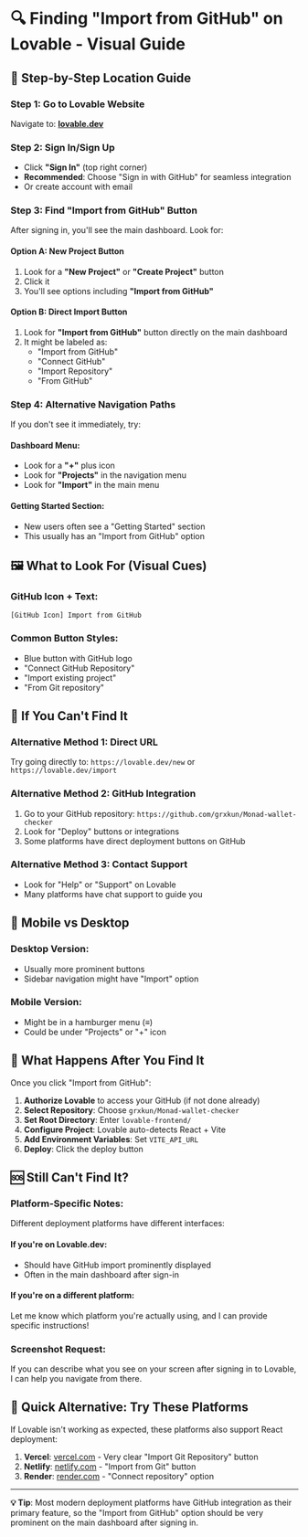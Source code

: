# 🔍 Finding "Import from GitHub" on Lovable - Visual Guide

## 📍 **Step-by-Step Location Guide**

### **Step 1: Go to Lovable Website**
Navigate to: **[lovable.dev](https://lovable.dev)**

### **Step 2: Sign In/Sign Up**
- Click **"Sign In"** (top right corner)
- **Recommended**: Choose "Sign in with GitHub" for seamless integration
- Or create account with email

### **Step 3: Find "Import from GitHub" Button**

After signing in, you'll see the main dashboard. Look for:

#### **Option A: New Project Button**
1. Look for a **"New Project"** or **"Create Project"** button
2. Click it
3. You'll see options including **"Import from GitHub"**

#### **Option B: Direct Import Button**
1. Look for **"Import from GitHub"** button directly on the main dashboard
2. It might be labeled as:
   - "Import from GitHub"
   - "Connect GitHub"
   - "Import Repository"
   - "From GitHub"

### **Step 4: Alternative Navigation Paths**

If you don't see it immediately, try:

#### **Dashboard Menu:**
- Look for a **"+"** plus icon
- Look for **"Projects"** in the navigation menu
- Look for **"Import"** in the main menu

#### **Getting Started Section:**
- New users often see a "Getting Started" section
- This usually has an "Import from GitHub" option

## 🖼️ **What to Look For (Visual Cues)**

### **GitHub Icon + Text:**
```
[GitHub Icon] Import from GitHub
```

### **Common Button Styles:**
- Blue button with GitHub logo
- "Connect GitHub Repository" 
- "Import existing project"
- "From Git repository"

## 🔄 **If You Can't Find It**

### **Alternative Method 1: Direct URL**
Try going directly to: `https://lovable.dev/new` or `https://lovable.dev/import`

### **Alternative Method 2: GitHub Integration**
1. Go to your GitHub repository: `https://github.com/grxkun/Monad-wallet-checker`
2. Look for "Deploy" buttons or integrations
3. Some platforms have direct deployment buttons on GitHub

### **Alternative Method 3: Contact Support**
- Look for "Help" or "Support" on Lovable
- Many platforms have chat support to guide you

## 📱 **Mobile vs Desktop**

### **Desktop Version:**
- Usually more prominent buttons
- Sidebar navigation might have "Import" option

### **Mobile Version:**
- Might be in a hamburger menu (≡)
- Could be under "Projects" or "+" icon

## 🎯 **What Happens After You Find It**

Once you click "Import from GitHub":

1. **Authorize Lovable** to access your GitHub (if not done already)
2. **Select Repository**: Choose `grxkun/Monad-wallet-checker`
3. **Set Root Directory**: Enter `lovable-frontend/`
4. **Configure Project**: Lovable auto-detects React + Vite
5. **Add Environment Variables**: Set `VITE_API_URL`
6. **Deploy**: Click the deploy button

## 🆘 **Still Can't Find It?**

### **Platform-Specific Notes:**
Different deployment platforms have different interfaces:

#### **If you're on Lovable.dev:**
- Should have GitHub import prominently displayed
- Often in the main dashboard after sign-in

#### **If you're on a different platform:**
Let me know which platform you're actually using, and I can provide specific instructions!

### **Screenshot Request:**
If you can describe what you see on your screen after signing in to Lovable, I can help you navigate from there.

## 🚀 **Quick Alternative: Try These Platforms**

If Lovable isn't working as expected, these platforms also support React deployment:

1. **Vercel**: [vercel.com](https://vercel.com) - Very clear "Import Git Repository" button
2. **Netlify**: [netlify.com](https://netlify.com) - "Import from Git" button
3. **Render**: [render.com](https://render.com) - "Connect repository" option

---

**💡 Tip**: Most modern deployment platforms have GitHub integration as their primary feature, so the "Import from GitHub" option should be very prominent on the main dashboard after signing in.
